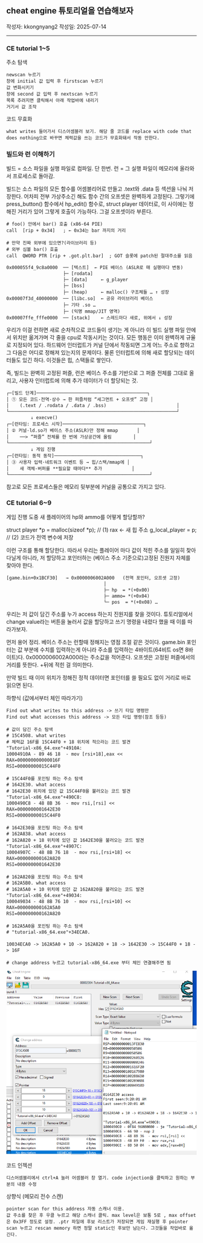 ## cheat engine 튜토리얼을 연습해보자

작성자: kkongnyang2 작성일: 2025-07-14

---

### CE tutorial 1~5

주소 탐색
```
newscan 누르기
창에 initial 값 입력 후 firstscan 누르기
값 변화시키기
창에 second 값 입력 후 nextscan 누르기
목록 추려지면 클릭해서 아래 작업바에 내리기
거기서 값 조작
```
코드 무효화
```
what writes 들어가서 디스어셈블러 보기. 해당 줄 코드를 replace with code that does nothing으로 바꾸면 체력값을 쓰는 코드가 무효화돼서 작동 안한다.
```

### 빌드와 런 이해하기

빌드 = 소스 파일을 실행 파일로 컴파일. 단 한번.
런 = 그 실행 파일이 메모리에 올라와서 프로세스로 돌아감.

빌드는 소스 파일의 모든 함수를 어셈블리어로 만들고 .text와 .data 등 섹션을 나눠 저장한다. 어차피 전부 가상주소긴 해도 함수 간의 오프셋은 완벽하게 고정된다. 그렇기에 press_button() 함수에서 hp_edit() 함수로, struct player 데이터로, 이 사이에는 정해진 거리가 있어 그렇게 호출이 가능하다. 그걸 오프셋이라 부른다.

```
# foo() 안에서 bar() 호출 (x86-64 PIE)
call  [rip + 0x34]   ; ← 0x34는 bar 까지의 거리

# 만약 진짜 외부에 있으면?(라이브러리 등)
# 외부 심볼 bar() 호출
call  QWORD PTR [rip + .got.plt.bar]  ; GOT 슬롯에 patch된 절대주소를 읽음
```
```
0x000055f4_9c8a0000  ── [텍스트]  ← PIE 베이스 (ASLR로 매 실행마다 변동)
                     ├─ [rodata]
                     ├─ [data]     ← g_player
                     ├─ [bss]
                     ├─ (heap)     ← malloc() 구조체들 … ↑ 성장
0x00007f3d_40000000  ── [libc.so]  ← 공유 라이브러리 베이스
                     ├─ 기타 .so …
                     ├─ (익명 mmap/JIT 영역)
0x00007ffe_fffe0000  ── [stack]    ← 스레드마다 새로, 위에서 ↓ 성장
```

우리가 이걸 런하면 새로 순차적으로 코드들이 생기는 게 아니라 이 빌드 실행 파일 안에서 위치만 옮겨가며 각 줄을 cpu로 작동시키는 것이다. 모든 행동은 이미 완벽하게 규율로 지정되어 있다. 하드웨어 인터럽트가 커널 단에서 작동되면 그게 어느 주소로 향하고 그 다음은 어디로 정해져 있는지의 문제이다. 물론 인터럽트에 의해 새로 할당되는 데이터들도 있긴 하다. 이것들은 힙, 스택들로 쌓인다.

즉, 빌드는 완벽히 고정된 퍼즐, 런은 베이스 주소를 기반으로 그 퍼즐 전체를 그대로 올리고, 사용자 인터럽트에 의해 추가 데이터가 더 할당되는 것.

```
┌─[빌드 단계]─────────────────────────────────────────┐
│ ① 모든 코드·전역·상수 → 한 퍼즐처럼 “세그먼트 + 오프셋” 고정 │
│    (.text / .rodata / .data / .bss)                          │
└──────────────────────────────────────────────────────────────┘
         ↓ execve()
┌─[런타임: 프로세스 시작]──────────────────────────────┐
│ ② 커널·ld.so가 베이스 주소(ASLR)만 정해 mmap       │
│    ──> “퍼즐” 전체를 한 번에 가상공간에 올림        │
└────────────────────────────────────────────────────┘
         ↓ 게임 진행
┌─[런타임: 동적 동작]────────────────────────────────┐
│ ③ 사용자 입력·네트워크 이벤트 등 → 힙/스택/mmap에 │
│    새 객체·버퍼를 **필요할 때마다** 추가           │
└────────────────────────────────────────────────────┘
```

참고로 모든 프로세스들은 메모리 뒷부분에 커널을 공통으로 가지고 있다.

### CE tutorial 6~9

게임 진행 도중 새 플레이어의 hp와 ammo를 어떻게 할당할까?

struct player *p = malloc(sizeof *p);   // (1) rax ← 새 힙 주소
g_local_player   = p;                   // (2) 코드가 전역 변수에 저장

이런 구조를 통해 할당한다. 따라서 우리는 플레이어 마다 값이 적힌 주소를 일일히 찾아다닐게 아니라, 저 할당하고 포인터하는 (베이스 주소 기준으로)고정된 진원지 자체를 찾아야 한다.

```
[game.bin+0x1BCF30]   → 0x0000006002A000   (전역 포인터, 오프셋 고정)
                                    │
                                    ├─ hp  = *(+0x00)
                                    ├─ ammo= *(+0x04)
                                    └─ pos  = *(+0x08) …
```

우리는 저 값이 담긴 주소를 누가 access 하는지 진원지를 찾을 것이다. 튜토리얼에서 change value라는 버튼을 눌러서 값을 할당하고 쓰기 명령을 내렸다 했을 때 이를 따라가보자.

먼저 용어 정리.
베이스 주소는 런할때 정해지는 영점 조절 같은 것이다. game.bin
포인터는 값 부분에 수치를 입력하는게 아니라 주소를 입력하는 4바이트(64비트 os면 8바이트)다. 0x0000006002A000라는 주소값을 적어준다.
오프셋은 고정된 퍼즐에서의 거리를 뜻한다. +뒤에 적힌 걸 의미한다.

만약 빌드 때 이미 위치가 정해진 정적 데이터면 포인터를 쓸 필요도 없이 거리로 바로 읽으면 된다.


하향식 (값에서부터 체인 따라가기)
```
Find out what writes to this address -> 쓰기 타입 명령만
Find out what accesses this address -> 모든 타입 명령(참조 등등)

# 값이 담긴 주소 탐색
# 15C4508. what writes
# 체력값 16F를 15C44F0 + 18 위치에 적으라는 코드 발견
"Tutorial-x86_64.exe"+4910A:
10004910A - 89 46 18  - mov [rsi+18],eax <<
RAX=000000000000016F
RSI=00000000015C44F0

# 15C44F0를 포인팅 하는 주소 탐색
# 1642E30. what access
# 1642E30 위치에 있던 값 15C44F0을 불러오는 코드 발견
"Tutorial-x86_64.exe"+490C8:
1000490C8 - 48 8B 36  - mov rsi,[rsi] <<
RAX=0000000001642E30
RSI=00000000015C44F0

# 1642E30을 포인팅 하는 주소 탐색
# 162A838. what access
# 162A820 + 18 위치에 있던 값 1642E30을 불러오는 코드 발견
"Tutorial-x86_64.exe"+4907C:
10004907C - 48 8B 76 18  - mov rsi,[rsi+18] <<
RAX=000000000162A820
RSI=0000000001642E30

# 162A820을 포인팅 하는 주소 탐색
# 162A5B0. what access
# 162A5A0 + 10 위치에 있던 값 162A820을 불러오는 코드 발견
"Tutorial-x86_64.exe"+49034:
100049034 - 48 8B 76 10  - mov rsi,[rsi+10] <<
RAX=000000000162A5A0
RSI=000000000162A820

# 162A5A0을 포인팅 하는 주소 탐색
# "tutorial-x86_64.exe"+34ECA0.

10034ECA0 -> 162A5A0 + 10 -> 162A820 + 18 -> 1642E30 -> 15C44F0 + 18 -> 16F

# change address 누르고 tutorial-x86_64.exe 부터 체인 연결해주면 됨
```
![image](Capture.PNG)

코드 인젝션
```
디스어셈블리에서 ctrl+A 눌러 어셈블러 창 열기. code injection을 클릭하고 원하는 부분의 내용 수정
```

상향식 (메모리 전수 스캔)
```
pointer scan for this address 자동 스캐너 이용.
값 주소를 찾은 후 우클 누르고 해당 스캐너 클릭. max level은 보통 5로 , max offset은 0x3FF 정도로 설정. .ptr 파일에 후보 리스트가 저장되면 게임 재실행 후 pointer scan 누르고 rescan memory 하면 정말 static인 후보만 남는다. 그것들을 작업바로 옮긴다.
```

